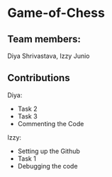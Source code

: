 # Game-of-Chess
## Team members: 
Diya Shrivastava, Izzy Junio 

## Contributions
Diya: 
- Task 2
- Task 3
- Commenting the Code

Izzy: 
- Setting up the Github
- Task 1
- Debugging the code
